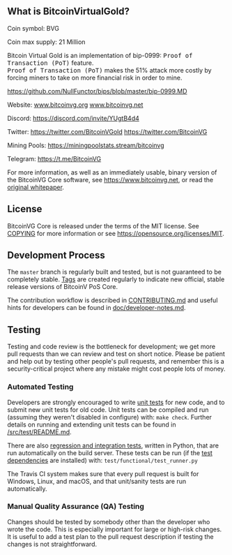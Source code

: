 What is BitcoinVirtualGold?
----------------

Coin symbol: BVG


Coin max supply: 21 Million


Bitcoin Virtual Gold is an implementation of bip-0999: <tt>Proof of Transaction (PoT)</tt> feature. <br>
<tt>Proof of Transaction (PoT)</tt> makes the 51% attack more costly by forcing miners to take on more financial risk in order to mine.

https://github.com/NullFunctor/bips/blob/master/bip-0999.MD

Website: www.bitcoinvg.org    www.bitcoinvg.net


Discord: https://discord.com/invite/YUgtB4d4


Twitter: https://twitter.com/BitcoinVGold    https://twitter.com/BitcoinVG


Mining Pools: https://miningpoolstats.stream/bitcoinvg


Telegram: https://t.me/BitcoinVG

For more information, as well as an immediately usable, binary version of
the BitcoinVG Core software, see https://www.bitcoinvg.net, or read the
[original whitepaper](https://www.bitcoinvg.net/WhitePaper.pdf).

License
-------

BitcoinVG Core is released under the terms of the MIT license. See [COPYING](COPYING) for more
information or see https://opensource.org/licenses/MIT.

Development Process
-------------------

The `master` branch is regularly built and tested, but is not guaranteed to be
completely stable. [Tags](https://github.com/BitcoinVG/bitcoinvg) are created
regularly to indicate new official, stable release versions of BitcoinV PoS Core.

The contribution workflow is described in [CONTRIBUTING.md](CONTRIBUTING.md)
and useful hints for developers can be found in [doc/developer-notes.md](doc/developer-notes.md).

Testing
-------

Testing and code review is the bottleneck for development; we get more pull
requests than we can review and test on short notice. Please be patient and help out by testing
other people's pull requests, and remember this is a security-critical project where any mistake might cost people
lots of money.

### Automated Testing

Developers are strongly encouraged to write [unit tests](src/test/README.md) for new code, and to
submit new unit tests for old code. Unit tests can be compiled and run
(assuming they weren't disabled in configure) with: `make check`. Further details on running
and extending unit tests can be found in [/src/test/README.md](/src/test/README.md).

There are also [regression and integration tests](/test), written
in Python, that are run automatically on the build server.
These tests can be run (if the [test dependencies](/test) are installed) with: `test/functional/test_runner.py`

The Travis CI system makes sure that every pull request is built for Windows, Linux, and macOS, and that unit/sanity tests are run automatically.

### Manual Quality Assurance (QA) Testing

Changes should be tested by somebody other than the developer who wrote the
code. This is especially important for large or high-risk changes. It is useful
to add a test plan to the pull request description if testing the changes is
not straightforward.

